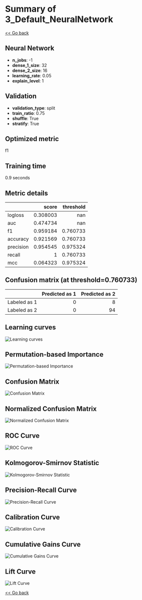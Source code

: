 # Summary of 3_Default_NeuralNetwork

[<< Go back](../README.md)


## Neural Network
- **n_jobs**: -1
- **dense_1_size**: 32
- **dense_2_size**: 16
- **learning_rate**: 0.05
- **explain_level**: 1

## Validation
 - **validation_type**: split
 - **train_ratio**: 0.75
 - **shuffle**: True
 - **stratify**: True

## Optimized metric
f1

## Training time

0.9 seconds

## Metric details
|           |    score |   threshold |
|:----------|---------:|------------:|
| logloss   | 0.308003 |  nan        |
| auc       | 0.474734 |  nan        |
| f1        | 0.959184 |    0.760733 |
| accuracy  | 0.921569 |    0.760733 |
| precision | 0.954545 |    0.975324 |
| recall    | 1        |    0.760733 |
| mcc       | 0.064323 |    0.975324 |


## Confusion matrix (at threshold=0.760733)
|              |   Predicted as 1 |   Predicted as 2 |
|:-------------|-----------------:|-----------------:|
| Labeled as 1 |                0 |                8 |
| Labeled as 2 |                0 |               94 |

## Learning curves
![Learning curves](learning_curves.png)

## Permutation-based Importance
![Permutation-based Importance](permutation_importance.png)
## Confusion Matrix

![Confusion Matrix](confusion_matrix.png)


## Normalized Confusion Matrix

![Normalized Confusion Matrix](confusion_matrix_normalized.png)


## ROC Curve

![ROC Curve](roc_curve.png)


## Kolmogorov-Smirnov Statistic

![Kolmogorov-Smirnov Statistic](ks_statistic.png)


## Precision-Recall Curve

![Precision-Recall Curve](precision_recall_curve.png)


## Calibration Curve

![Calibration Curve](calibration_curve_curve.png)


## Cumulative Gains Curve

![Cumulative Gains Curve](cumulative_gains_curve.png)


## Lift Curve

![Lift Curve](lift_curve.png)



[<< Go back](../README.md)
